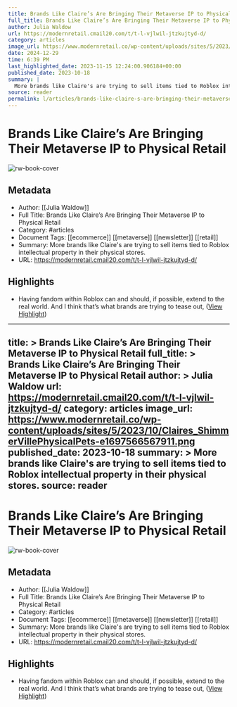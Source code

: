 ```yaml
---
title: Brands Like Claire’s Are Bringing Their Metaverse IP to Physical Retail
full_title: Brands Like Claire’s Are Bringing Their Metaverse IP to Physical Retail
author: Julia Waldow
url: https://modernretail.cmail20.com/t/t-l-vjlwil-jtzkujtyd-d/
category: articles
image_url: https://www.modernretail.co/wp-content/uploads/sites/5/2023/10/Claires_ShimmerVillePhysicalPets-e1697566567911.png
date: 2024-12-29
time: 6:39 PM
last_highlighted_date: 2023-11-15 12:24:00.906184+00:00
published_date: 2023-10-18
summary: |
  More brands like Claire's are trying to sell items tied to Roblox intellectual property in their physical stores.
source: reader
permalink: l/articles/brands-like-claire-s-are-bringing-their-metaverse-ip-to-physical-retail
---
```

# Brands Like Claire’s Are Bringing Their Metaverse IP to Physical Retail

![rw-book-cover](https://www.modernretail.co/wp-content/uploads/sites/5/2023/10/Claires_ShimmerVillePhysicalPets-e1697566567911.png)

## Metadata
- Author: [[Julia Waldow]]
- Full Title: Brands Like Claire’s Are Bringing Their Metaverse IP to Physical Retail
- Category: #articles
- Document Tags: [[ecommerce]] [[metaverse]] [[newsletter]] [[retail]] 
- Summary: More brands like Claire's are trying to sell items tied to Roblox intellectual property in their physical stores.
- URL: https://modernretail.cmail20.com/t/t-l-vjlwil-jtzkujtyd-d/

## Highlights
- Having fandom within Roblox can and should, if possible, extend to the real world. And I think that’s what brands are trying to tease out, ([View Highlight](https://read.readwise.io/read/01hf9f0e3b2bxn53fq73gr9q4q))


---
title: >
  Brands Like Claire’s Are Bringing Their Metaverse IP to Physical Retail
full_title: >
  Brands Like Claire’s Are Bringing Their Metaverse IP to Physical Retail
author: >
  Julia Waldow
url: https://modernretail.cmail20.com/t/t-l-vjlwil-jtzkujtyd-d/
category: articles
image_url: https://www.modernretail.co/wp-content/uploads/sites/5/2023/10/Claires_ShimmerVillePhysicalPets-e1697566567911.png
published_date: 2023-10-18
summary: >
  More brands like Claire's are trying to sell items tied to Roblox intellectual property in their physical stores.
source: reader
---
# Brands Like Claire’s Are Bringing Their Metaverse IP to Physical Retail

![rw-book-cover](https://www.modernretail.co/wp-content/uploads/sites/5/2023/10/Claires_ShimmerVillePhysicalPets-e1697566567911.png)

## Metadata
- Author: [[Julia Waldow]]
- Full Title: Brands Like Claire’s Are Bringing Their Metaverse IP to Physical Retail
- Category: #articles
- Document Tags: [[ecommerce]] [[metaverse]] [[newsletter]] [[retail]] 
- Summary: More brands like Claire's are trying to sell items tied to Roblox intellectual property in their physical stores.
- URL: https://modernretail.cmail20.com/t/t-l-vjlwil-jtzkujtyd-d/

## Highlights
- Having fandom within Roblox can and should, if possible, extend to the real world. And I think that’s what brands are trying to tease out, ([View Highlight](https://read.readwise.io/read/01hf9f0e3b2bxn53fq73gr9q4q))


